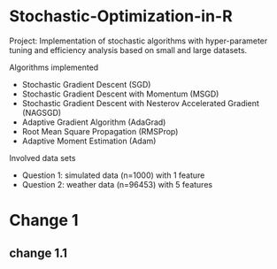 # Stochastic-Optimization-in-R

Project: Implementation of stochastic algorithms with hyper-parameter tuning and efficiency analysis based on small and large datasets.

Algorithms implemented
- Stochastic Gradient Descent (SGD)
- Stochastic Gradient Descent with Momentum (MSGD)
- Stochastic Gradient Descent with Nesterov Accelerated Gradient (NAGSGD)
- Adaptive Gradient Algorithm (AdaGrad)
- Root Mean Square Propagation (RMSProp) 
- Adaptive Moment Estimation (Adam)

Involved data sets
- Question 1: simulated data (n=1000) with 1 feature 
- Question 2: weather data (n=96453) with 5 features 

# Change 1

## change 1.1

